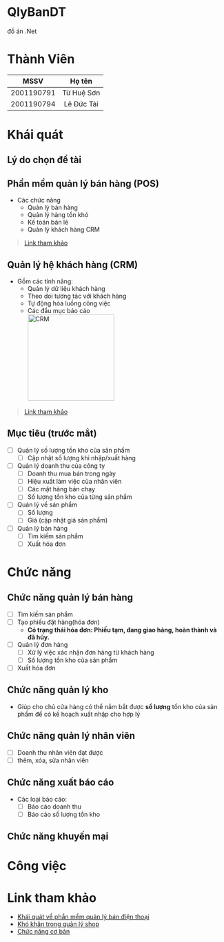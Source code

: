 # QlyBanDT
đồ án .Net

# Thành Viên
| MSSV          | Họ tên       |
| :---:         | :---:        |
| 2001190791    | Từ Huệ Sơn   |
| 2001190794    | Lê Đức Tài   |

# Khái quát
## Lý do chọn đề tài

## Phần mềm quản lý bán hàng (POS)
- Các chức năng
    - Quản lý bán hàng
    - Quản lý hàng tồn khó
    - Kế toán bán lẻ
    - Quản lý khách hàng CRM
> [Link tham khảo](https://tuvanphanmem.vn/phan-mem-quan-ly-ban-hang)
## Quản lý hệ khách hàng (CRM)
- Gồm các tính năng:
    - Quản lý dữ liệu khách hàng
    - Theo doi tương tác với khách hàng
    - Tự động hóa luồng công việc
    - Các đầu mục báo cáo
<br/><img src="http://tuvanphanmem.vn/image/data/Industries/CRM/phan-mem-quan-ly-quan-he-khach-hang-crm.png" alt="CRM" width="200"/><br/>

> [Link tham khảo](https://tuvanphanmem.vn/crm-quan-ly-quan-he-khach-hang)
## Mục tiêu (trước mắt)
- [ ] Quản lý số lượng tồn kho của sản phẩm
    - [ ] Cập nhật số lượng khi nhập/xuất hàng
- [ ] Quản lý doanh thu của công ty
    - [ ] Doanh thu mua bán trong ngày
    - [ ] Hiệu xuất làm việc của nhân viên
    - [ ] Các mặt hàng bán chạy
    - [ ] Số lượng tồn kho của từng sản phẩm
- [ ] Quản lý về sản phẩm
    - [ ] Số lượng
    - [ ] Giá (cập nhật giá sản phẩm)
- [ ] Quản lý bán hàng
    - [ ] Tìm kiếm sản phẩm
    - [ ] Xuất hóa đơn

# Chức năng
## Chức năng quản lý bán hàng
- [ ] Tìm kiếm sản phẩm
- [ ] Tạo phiếu đặt hàng(hóa đơn)
    - **Có trạng thái hóa đơn: Phiếu tạm, đang giao hàng, hoàn thành và đã hủy.**
- [ ] Quản lý đơn hàng
    - [ ] Xử lý việc xác nhận đơn hàng từ khách hàng
    - [ ] Số lượng tồn kho của sản phẩm
- [ ] Xuất hóa đơn
## Chức năng quản lý kho
- Giúp cho chủ cửa hàng có thể nắm bắt được **số lượng** tồn kho của sản phẩm để có kế hoạch xuất nhập cho hợp lý
## Chức năng quản lý nhân viên
- [ ] Doanh thu nhân viên đạt được
- [ ] thêm, xóa, sửa nhân viên
## Chức năng xuất báo cáo
- Các loại báo cáo: 
    - [ ] Báo cáo doanh thu
    - [ ] Báo cáo số lượng tồn kho
## Chức năng khuyến mại

# Công việc


# Link tham khảo
- [Khái quát về phần mềm quản lý bán điện thoại](https://tuvanphanmem.vn/phan-mem-quan-ly-cua-hang-dien-thoai)
- [Khó khăn trong quản lý shop](https://acman.vn/phan-mem-quan-ly-cua-hang-dien-thoai.html)
- [Chức năng cơ bản](https://fososoft.com/3-chuc-nang-co-ban-trong-phan-mem-quan-ly-ban-hang-mien-phi/)